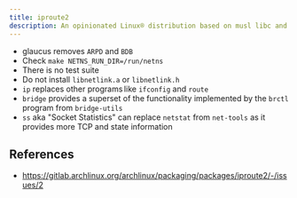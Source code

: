 ```yaml
---
title: iproute2
description: An opinionated Linux® distribution based on musl libc and toybox
---
```


- glaucus removes `ARPD` and `BDB`
- Check `make NETNS_RUN_DIR=/run/netns`
- There is no test suite
- Do not install `libnetlink.a` or `libnetlink.h`
- `ip` replaces other programs like `ifconfig` and `route`
- `bridge` provides a superset of the functionality implemented by the `brctl` program from `bridge-utils`
- `ss` aka "Socket Statistics" can replace `netstat` from `net-tools` as it provides more TCP and state information

## References
- https://gitlab.archlinux.org/archlinux/packaging/packages/iproute2/-/issues/2
